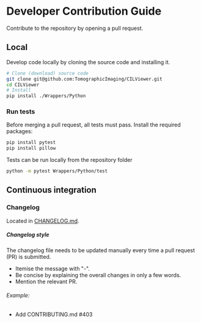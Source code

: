 # Developer Contribution Guide
Contribute to the repository by opening a pull request.

## Local
Develop code locally by cloning the source code and installing it.

```sh
# Clone (download) source code
git clone git@github.com:TomographicImaging/CILViewer.git
cd CILViewer
# Install
pip install ./Wrappers/Python
```

### Run tests
Before merging a pull request, all tests must pass. 
Install the required packages:
```sh
pip install pytest
pip install pillow
```
Tests can be run locally from the repository folder
```sh
python -m pytest Wrappers/Python/test
```

## Continuous integration

### Changelog
Located in [CHANGELOG.md](./CHANGELOG.md).

##### Changelog style
The changelog file needs to be updated manually every time a pull request (PR) is submitted.
- Itemise the message with "-".
- Be concise by explaining the overall changes in only a few words.
- Mention the relevant PR.

###### Example:
- Add CONTRIBUTING.md #403
